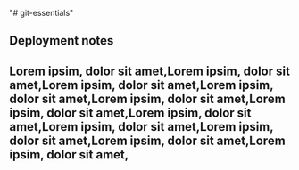 "# git-essentials" 
## Deployment notes

## Lorem ipsim, dolor sit amet,Lorem ipsim, dolor sit amet,Lorem ipsim, dolor sit amet,Lorem ipsim, dolor sit amet,Lorem ipsim, dolor sit amet,Lorem ipsim, dolor sit amet,Lorem ipsim, dolor sit amet,Lorem ipsim, dolor sit amet,Lorem ipsim, dolor sit amet,Lorem ipsim, dolor sit amet,Lorem ipsim, dolor sit amet,
